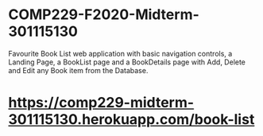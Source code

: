 # COMP229-F2020-Midterm-301115130
Favourite Book List web application  with basic navigation controls, a Landing Page, a BookList page and a BookDetails page  with  Add, Delete and Edit any Book item from the Database. 
# https://comp229-midterm-301115130.herokuapp.com/book-list
